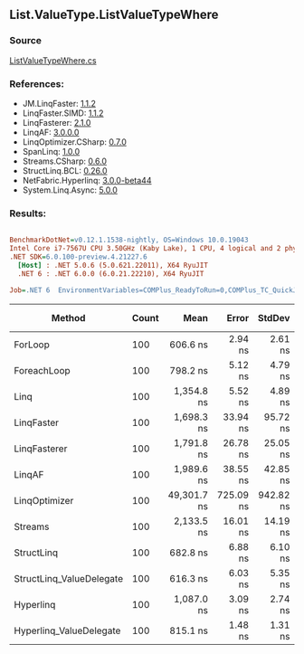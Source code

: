 ﻿## List.ValueType.ListValueTypeWhere

### Source
[ListValueTypeWhere.cs](../LinqBenchmarks/List/ValueType/ListValueTypeWhere.cs)

### References:
- JM.LinqFaster: [1.1.2](https://www.nuget.org/packages/JM.LinqFaster/1.1.2)
- LinqFaster.SIMD: [1.1.2](https://www.nuget.org/packages/LinqFaster.SIMD/1.0.3)
- LinqFasterer: [2.1.0](https://www.nuget.org/packages/LinqFasterer/2.1.0)
- LinqAF: [3.0.0.0](https://www.nuget.org/packages/LinqAF/3.0.0.0)
- LinqOptimizer.CSharp: [0.7.0](https://www.nuget.org/packages/LinqOptimizer.CSharp/0.7.0)
- SpanLinq: [1.0.0](https://www.nuget.org/packages/SpanLinq/1.0.0)
- Streams.CSharp: [0.6.0](https://www.nuget.org/packages/Streams.CSharp/0.6.0)
- StructLinq.BCL: [0.26.0](https://www.nuget.org/packages/StructLinq/0.26.0)
- NetFabric.Hyperlinq: [3.0.0-beta44](https://www.nuget.org/packages/NetFabric.Hyperlinq/3.0.0-beta44)
- System.Linq.Async: [5.0.0](https://www.nuget.org/packages/System.Linq.Async/5.0.0)

### Results:
``` ini

BenchmarkDotNet=v0.12.1.1538-nightly, OS=Windows 10.0.19043
Intel Core i7-7567U CPU 3.50GHz (Kaby Lake), 1 CPU, 4 logical and 2 physical cores
.NET SDK=6.0.100-preview.4.21227.6
  [Host] : .NET 5.0.6 (5.0.621.22011), X64 RyuJIT
  .NET 6 : .NET 6.0.0 (6.0.21.22210), X64 RyuJIT

Job=.NET 6  EnvironmentVariables=COMPlus_ReadyToRun=0,COMPlus_TC_QuickJitForLoops=1,COMPlus_TieredPGO=1  Runtime=.NET 6.0  

```
|                   Method | Count |        Mean |     Error |    StdDev |      Median | Ratio | RatioSD |   Gen 0 | Gen 1 | Gen 2 | Allocated |
|------------------------- |------ |------------:|----------:|----------:|------------:|------:|--------:|--------:|------:|------:|----------:|
|                  ForLoop |   100 |    606.6 ns |   2.94 ns |   2.61 ns |    605.7 ns |  1.00 |    0.00 |       - |     - |     - |         - |
|              ForeachLoop |   100 |    798.2 ns |   5.12 ns |   4.79 ns |    798.1 ns |  1.32 |    0.01 |       - |     - |     - |         - |
|                     Linq |   100 |  1,354.8 ns |   5.52 ns |   4.89 ns |  1,354.1 ns |  2.23 |    0.01 |  0.0877 |     - |     - |     184 B |
|               LinqFaster |   100 |  1,698.3 ns |  33.94 ns |  95.72 ns |  1,642.4 ns |  2.99 |    0.11 |  3.8605 |     - |     - |   8,088 B |
|             LinqFasterer |   100 |  1,791.8 ns |  26.78 ns |  25.05 ns |  1,789.6 ns |  2.95 |    0.05 |  4.7379 |     - |     - |   9,936 B |
|                   LinqAF |   100 |  1,989.6 ns |  38.55 ns |  42.85 ns |  1,984.8 ns |  3.28 |    0.09 |       - |     - |     - |         - |
|            LinqOptimizer |   100 | 49,301.7 ns | 725.09 ns | 942.82 ns | 49,079.0 ns | 81.57 |    1.99 | 72.9980 |     - |     - | 154,976 B |
|                  Streams |   100 |  2,133.5 ns |  16.01 ns |  14.19 ns |  2,134.3 ns |  3.52 |    0.03 |  0.4044 |     - |     - |     848 B |
|               StructLinq |   100 |    682.8 ns |   6.88 ns |   6.10 ns |    684.7 ns |  1.13 |    0.01 |  0.0191 |     - |     - |      40 B |
| StructLinq_ValueDelegate |   100 |    616.3 ns |   6.03 ns |   5.35 ns |    614.9 ns |  1.02 |    0.01 |       - |     - |     - |         - |
|                Hyperlinq |   100 |  1,087.0 ns |   3.09 ns |   2.74 ns |  1,086.4 ns |  1.79 |    0.01 |       - |     - |     - |         - |
|  Hyperlinq_ValueDelegate |   100 |    815.1 ns |   1.48 ns |   1.31 ns |    815.4 ns |  1.34 |    0.01 |       - |     - |     - |         - |
